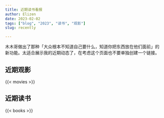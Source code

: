 ```yaml
---
title: 近期读书看报
author: Elizen
date: 2023-02-02
tags: ["blog", "2023", "读书", "观影"]
slug: recently

---
```


木木哥做出了那种「大众根本不知道自己要什么，知道你把东西放在他们面前」的新功能。太适合展示我的近期动态了，在考虑这个页面也不要单独创建一个链接。

## 近期观影

{{< movies >}}

## 近期读书

{{< books >}}